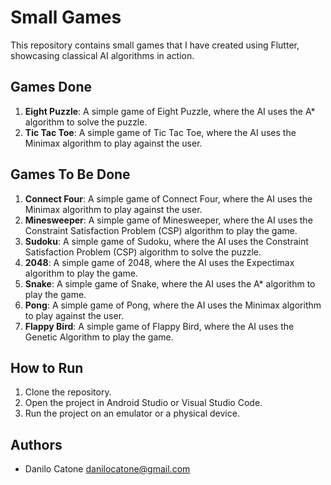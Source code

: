 # Small Games

This repository contains small games that I have created using Flutter, showcasing classical AI algorithms in action.

## Games Done

1. **Eight Puzzle**: A simple game of Eight Puzzle, where the AI uses the A* algorithm to solve the puzzle.
2. **Tic Tac Toe**: A simple game of Tic Tac Toe, where the AI uses the Minimax algorithm to play against the user.

## Games To Be Done

1. **Connect Four**: A simple game of Connect Four, where the AI uses the Minimax algorithm to play against the user.
2. **Minesweeper**: A simple game of Minesweeper, where the AI uses the Constraint Satisfaction Problem (CSP) algorithm to play the game.
3. **Sudoku**: A simple game of Sudoku, where the AI uses the Constraint Satisfaction Problem (CSP) algorithm to solve the puzzle.
4. **2048**: A simple game of 2048, where the AI uses the Expectimax algorithm to play the game.
5. **Snake**: A simple game of Snake, where the AI uses the A* algorithm to play the game.
6. **Pong**: A simple game of Pong, where the AI uses the Minimax algorithm to play against the user.
7. **Flappy Bird**: A simple game of Flappy Bird, where the AI uses the Genetic Algorithm to play the game.

## How to Run

1. Clone the repository.
2. Open the project in Android Studio or Visual Studio Code.
3. Run the project on an emulator or a physical device.

## Authors

- Danilo Catone [danilocatone@gmail.com](mailto:danilocatone@gmail.com)